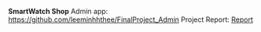 **SmartWatch Shop**
Admin app: https://github.com/leeminhhthee/FinalProject_Admin
Project Report: [Report](https://docs.google.com/document/d/1xjrDWSagNKr_HcRZhve9Y8V3JzAfKV-t/edit?usp=sharing&ouid=113428851491674657611&rtpof=true&sd=truehttps://expo.dev/)
